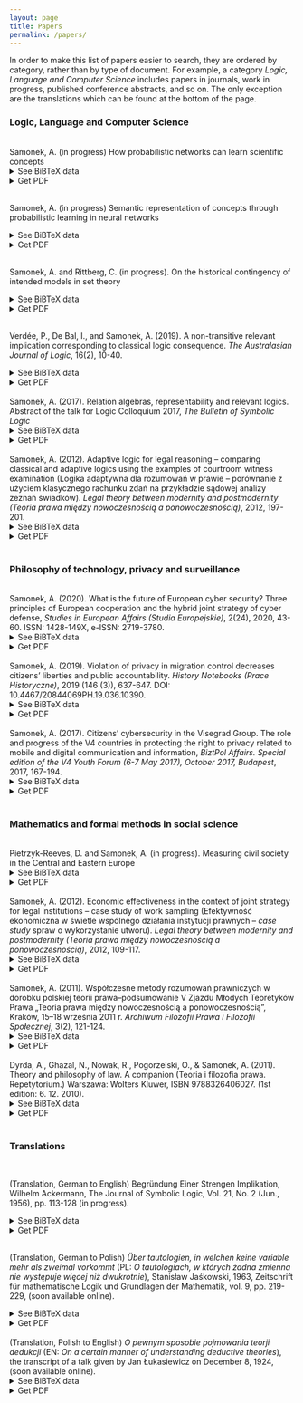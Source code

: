 ```yaml
---
layout: page
title: Papers
permalink: /papers/
---
```

In order to make this list of papers easier to search, they are ordered by category, rather than by type of document. For example, a category <i>Logic, Language and Computer Science</i> includes papers in journals, work in progress, published conference abstracts, and so on. The only exception are the translations which can be found at the bottom of the page.

<h3>Logic, Language and Computer Science</h3>
<br>
Samonek, A. (in progress) How probabilistic networks can learn scientific concepts
<details>
  <summary>See BiBTeX data</summary>
  <xmp style="font-size: 9pt; white-space: pre-wrap;">
Not available
</xmp>
<br>
</details> 
<details>
  <summary>Get PDF</summary>
  <br>
  Please send me an email if you are interested in a draft version of this paper.
</details> 
<br>

Samonek, A. (in progress) Semantic representation of concepts through probabilistic learning in neural networks 
<details>
  <summary>See BiBTeX data</summary>
  <xmp style="font-size: 9pt; white-space: pre-wrap;">
Not available
</xmp>
<br>
</details> 
<details>
  <summary>Get PDF</summary>
  <br>
  Please send me an email if you are interested in a draft version of this paper.
</details> 
<br>



Samonek, A. and Rittberg, C. (in progress). On the historical contingency of intended models in set theory
<details>
  <summary>See BiBTeX data</summary>
  <xmp style="font-size: 9pt; white-space: pre-wrap;">
Not available
</xmp>
<br>
</details> 
<details>
  <summary>Get PDF</summary>
  <br>
  Please send me an email if you are interested in a draft version of this paper.
</details> 
<br>


Verdée, P., De Bal, I., and Samonek, A. (2019). A non-transitive relevant implication corresponding to classical logic consequence. <i>The Australasian Journal of Logic</i>, 16(2), 10-40.
<details>
  <summary>See BiBTeX data</summary>
  <xmp style="font-size: 9pt; white-space: pre-wrap;">
@article{verdee2019non,
  title={A non-transitive relevant implication corresponding to classical logic consequence},
  author={Verd{\'e}e, Peter and De Bal, Inge and Samonek, Aleksandra},
  journal={The Australasian Journal of Logic},
  volume={16},
  number={2},
  pages={10--40},
  year={2019}
}
</xmp>
<br>
</details> 
<details>
  <summary>Get PDF</summary>
  <br>
  <ul style="list-style: square;">
 <li><a href="/papers/195273-61-7300-1-10-20190203.pdf">Download directly from this site</a></li>
 <li><a href="https://ojs.victoria.ac.nz/ajl/article/download/5273/4633/">Download from ojs.victoria.ac.nz: https://ojs.victoria.ac.nz/ajl/article/download/5273/4633/</a></li>
</ul>
</details> 
<br>
Samonek, A. (2017). Relation algebras, representability and relevant logics. Abstract of the talk for Logic Colloquium 2017, <i>The Bulletin of Symbolic Logic</i>
<details>
  <summary>See BiBTeX data</summary>
  <xmp style="font-size: 9pt; white-space: pre-wrap;">
Not available
</xmp>
<br>
</details> 
<details>
  <summary>Get PDF</summary>
  <br>
  Please send me an email if you are interested in this document.
</details> 
<br>
Samonek, A. (2012). Adaptive logic for legal reasoning – comparing classical and adaptive logics using the examples of courtroom witness examination (Logika adaptywna dla rozumowań w prawie –  porównanie z użyciem klasycznego rachunku zdań na przykładzie sądowej analizy zeznań świadków). <i>Legal theory between modernity and postmodernity (Teoria prawa między nowoczesnością a ponowoczesnością)</i>, 2012, 197-201.

<details>
  <summary>See BiBTeX data</summary>
  <xmp style="font-size: 9pt; white-space: pre-wrap;">
@article{samonek2012logika,
  title={Adaptive logic for legal reasoning – comparing classical and adaptive logics using the examples of courtroom witness examination (Logika adaptywna dla rozumowa{\'n} w prawie –  por{\'o}wnanie z u{\.z}yciem klasycznego rachunku zda{\'n} na przyk{\l}adzie s{\k{a}}dowej analizy zezna{\'n} {\'s}wiadk{\'o}w)},
  author={Samonek, Aleksandra},
  year={2012},
  pages={197--201},
  publisher={Krak{\'o}w: Wydawnictwo Uniwersytetu Jagiello{\'n}skiego}
}
</xmp>
<br>
</details> 
<details>
  <summary>Get PDF</summary>
  <br>
  <ul style="list-style: square;">
 <li><a href="https://books.google.be/books?id=3x2mCwAAQBAJ&amp;printsec=frontcover">Read on Google Books</a></li>
</ul>
</details> 
<br>
<h3>Philosophy of technology, privacy and surveillance</h3>

<br>
Samonek, A. (2020). What is the future of European cyber security? Three principles of European cooperation and the hybrid joint strategy of cyber defense, <i>Studies in European Affairs (Studia Europejskie)</i>, 2(24), 2020, 43-60. ISSN: 1428-149X, e-ISSN: 2719-3780.
<details>
  <summary>See BiBTeX data</summary>
  <xmp style="font-size: 9pt; white-space: pre-wrap;">
@article{samonek2020europeancyberdefense,
  title={What Is the Future of European Cyber Security? Three Principles of European Cooperation and the Hybrid Joint Strategy of Cyber Defense},
  author={Samonek, Aleksandra},
  journal={Studies in European Affairs (Studia Europejskie)},
  volume={24},
  number={2},
  pages={43--60},
  year={2020},
  publisher={Centre for Europe, University of Warsaw}
}
</xmp>
<br>
</details> 
<details>
  <summary>Get PDF</summary>
  <br>
  <ul style="list-style: square;">
 <li><a href="/papers/202-2020-Samonek.pdf">Download directly from this site</a></li>
 <li><a href="https://www.ce.uw.edu.pl/en/pliki/pw/2-2020-Samonek.pdf">Download from ce.uw.edu.pl: https://www.ce.uw.edu.pl/en/pliki/pw/2-2020-Samonek.pdf</a></li>
</ul>
</details> 
<br>
Samonek, A. (2019). Violation of privacy in migration control decreases citizens’ liberties and public accountability. <i>History Notebooks (Prace Historyczne)</i>, 2019 (146 (3)), 637-647. DOI: 10.4467/20844069PH.19.036.10390.
<details>
  <summary>See BiBTeX data</summary>
  <xmp style="font-size: 9pt; white-space: pre-wrap;">
@article{samonek2019privacyviolation,
  title={Violation of privacy in migration control decreases citizens’ liberties and public accountability},
  author={Samonek, Aleksandra},
  journal={History Notebooks (Prace Historyczne)},
  volume={2019},
  number={146 (3)},
  pages={637--647},
  year={2019}
}
</xmp>
<br>
</details> 
<details>
  <summary>Get PDF</summary>
  <br>
  <ul style="list-style: square;">
 <li><a href="/papers/19Samonek--PH_146_3_2019.pdf">Download directly from this site</a></li>
 <li><a href="http://www.ejournals.eu/pliki/art/14849/">Download from ejournals.eu: http://www.ejournals.eu/pliki/art/14849/</a></li>
</ul>
</details> 

<br>
Samonek, A. (2017). Citizens’ cybersecurity in the Visegrad Group. The role and progress of the V4 countries in protecting the right to privacy related to mobile and digital communication and information, <i>BiztPol Affairs. Special edition of the V4 Youth Forum (6-7 May 2017), October 2017, Budapest</i>, 2017, 167-194.
<details>
  <summary>See BiBTeX data</summary>
  <xmp style="font-size: 9pt; white-space: pre-wrap;">
@article{samonek2017citizencybersecurity,
  title={Citizens’ cybersecurity in the {V}isegrad {G}roup. The role and progress of the {V4} countries in protecting the right to privacy related to mobile and digital communication and information},
  author={Samonek, Aleksandra},
  journal={BiztPol Affairs. Special edition of the V4 Youth Forum (6-7 May 2017), October 2017, Budapest},
  volume={I},
  pages={167--194},
  year={2017},
  publisher={Corvinus Society for Foreign Affairs and Culture}
}
</xmp>
<br>
</details> 
<details>
  <summary>Get PDF</summary>
  <br>
  <ul style="list-style: square;">
 <li><a href="/papers/17V4-Youth-Forum-2017-Selected-Essays.pdf">Download directly from this site</a></li>
 <li><a href="http://corvinusculture.com/wp-content/uploads/2017/10/V4-Youth-Forum-2017-Selected-Essays.pdf">Download from corvinusculture.com: http://corvinusculture.com/wp-content/uploads/2017/10/V4-Youth-Forum-2017-Selected-Essays.pdf</a></li>
</ul>
</details> 

<br>
<h3>Mathematics and formal methods in social science</h3>
<br>
Pietrzyk-Reeves, D. and Samonek, A. (in progress). Measuring civil society in the Central and Eastern Europe
<details>
  <summary>See BiBTeX data</summary>
  <xmp style="font-size: 9pt; white-space: pre-wrap;">
Not available
</xmp>
<br>
</details> 
<details>
  <summary>Get PDF</summary>
  <br>
  Please send me an email if you are interested in a draft version of this paper.
</details> 
<br>
Samonek, A. (2012). Economic effectiveness in the context of joint strategy for legal institutions – case study of work sampling (Efektywność ekonomiczna w świetle wspólnego działania instytucji prawnych – <i>case study</i> spraw o wykorzystanie utworu). <i>Legal theory between modernity and postmodernity (Teoria prawa między nowoczesnością a ponowoczesnością)</i>, 2012, 109-117.

<details>
  <summary>See BiBTeX data</summary>
  <xmp style="font-size: 9pt; white-space: pre-wrap;">
@article{samonek2013efektywnosc,
  title={Economic effectiveness in the context of joint strategy for legal institutions - case study of work sampling (Efektywno{\'s}{\'c} ekonomiczna w {\'s}wietle wsp{\'o}lnego dzia{\l}ania instytucji prawnych--case study spraw o wykorzystanie utworu)},
  author={Samonek, Aleksandra},
  journal={Legal theory between modernity and postmodernity (Teoria prawa mi{\k{e}}dzy nowoczesno{\'s}ci{\k{a}} a ponowoczesno{\'s}ci{\k{a}})},
  pages={109--117},
  year={2012},
  publisher={Krak{\'o}w: Wydawnictwo Uniwersytetu Jagiello{\'n}skiego}
}
</xmp>
<br>
</details> 
<details>
  <summary>Get PDF</summary>
  <br>
  <ul style="list-style: square;">
 <li><a href="https://books.google.be/books?id=3x2mCwAAQBAJ&amp;printsec=frontcover">Read on Google Books</a></li>
</ul>
</details> 
<br>
Samonek, A. (2011). Współczesne metody rozumowań prawniczych w dorobku polskiej teorii prawa–podsumowanie V Zjazdu Młodych Teoretyków Prawa „Teoria prawa między nowoczesnością a ponowoczesnością”, Kraków, 15–18 września 2011 r. <i>Archiwum Filozofii Prawa i Filozofii Społecznej</i>, 3(2), 121-124. 
<details>
  <summary>See BiBTeX data</summary>
  <xmp style="font-size: 9pt; white-space: pre-wrap;">
@article{samonek2011wspolczesne,
  title={Wsp{\'o}{\l}czesne metody rozumowa{\'n} prawniczych w dorobku polskiej teorii prawa--podsumowanie V Zjazdu M{\l}odych Teoretyk{\'o}w Prawa „Teoria prawa mi{\k{e}}dzy nowoczesno{\'s}ci{\k{a}} a ponowoczesno{\'s}ci{\k{a}}”, Krak{\'o}w, 15--18 wrze{\'s}nia 2011 r.},
  author={Samonek, Aleksandra and others},
  journal={Archiwum Filozofii Prawa i Filozofii Spo{\l}ecznej},
  volume={3},
  number={2},
  pages={121--124},
  year={2011},
  publisher={Stowarzyszenie Filozofii Prawa i Filozofii Spo{\l}ecznej--Sekcja Polska IVR}
}
</xmp>
<br>
</details> 
<details>
  <summary>Get PDF</summary>
  <br>
  This document is temporarily not available. Please send me an email if you are interested in this document.
</details> 
<br>
Dyrda, A., Ghazal, N., Nowak, R., Pogorzelski, O., & Samonek, A. (2011). Theory and philosophy of law. A companion (Teoria i filozofia prawa. Repetytorium.) Warszawa: Wolters Kluwer, ISBN 9788326406027. (1st edition: 6. 12. 2010).
<details>
  <summary>See BiBTeX data</summary>
  <xmp style="font-size: 9pt; white-space: pre-wrap;">
@book{dyrda2011teoria,
  title={Theory and philosophy of law. A companion (Teoria i filozofia prawa. Repetytorium)},
  author={Dyrda, A and Ghazal, N and Nowak, R and Pogorzelski, O and Samonek, A},
  year={2011},
  publisher={Warszawa: Wolters Kluwer}
}
</xmp>
<br>
</details> 
<details>
  <summary>Get PDF</summary>
  <br>
  This book is not available in electronic format. Please send me an email if you are interested in its contents.
</details> 

<br>
<h3>Translations</h3>
<br>

(Translation, German to English) Begründung Einer Strengen Implikation, Wilhelm Ackermann, The Journal of Symbolic Logic, Vol. 21, No. 2 (Jun., 1956), pp. 113-128 (in progress).
<details>
  <summary>See BiBTeX data</summary>
  <xmp style="font-size: 9pt; white-space: pre-wrap;">
Not available
</xmp>
<br>
</details> 
<details>
  <summary>Get PDF</summary>
  <br>
  Please send me an email if you are interested in this document.
</details> 
<br>

(Translation, German to Polish) <em>Über tautologien, in welchen keine variable mehr als zweimal vorkommt</em> (PL: <em>O tautologiach, w których żadna zmienna nie występuje więcej niż dwukrotnie</em>), Stanisław Jaśkowski, 1963, Zeitschrift für mathematische Logik und Grundlagen der Mathematik, vol. 9, pp. 219-229, (soon available online).
<details>
  <summary>See BiBTeX data</summary>
  <xmp style="font-size: 9pt; white-space: pre-wrap;">
Not available
</xmp>
<br>
</details> 
<details>
  <summary>Get PDF</summary>
  <br>
  Please send me an email if you are interested in this document.
</details> 
<br>
(Translation, Polish to English) <em>O pewnym sposobie pojmowania teorji dedukcji</em> (EN: <em>On a certain manner of understanding deductive theories</em>), the transcript of a talk given by Jan Łukasiewicz on December 8, 1924, (soon available online).
<details>
  <summary>See BiBTeX data</summary>
  <xmp style="font-size: 9pt; white-space: pre-wrap;">
Not available
</xmp>
<br>
</details> 
<details>
  <summary>Get PDF</summary>
  <br>
  Please send me an email if you are interested in this document.
</details> 
<br>


